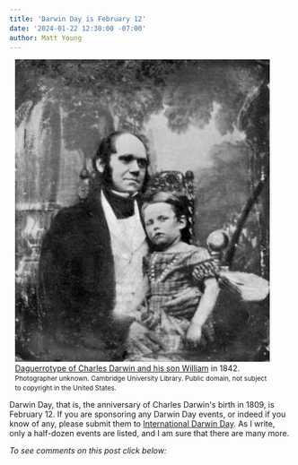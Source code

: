 ```yaml
---
title: 'Darwin Day is February 12'
date: '2024-01-22 12:30:00 -07:00'
author: Matt Young
---
```


<figure class="on-the-left-side" style="margin-top: 10px; margin-right: 40px; margin-bottom: 10px; margin-left: 10px;">
<img src="/uploads/2024/Darwin_And_William_600.jpg" alt="Charles Darwin and son William"/>
<figcaption><a href="https://commons.wikimedia.org/wiki/File:Charles-Darwin-and-William-Darwin,-1842.png">Daguerrotype of Charles Darwin and his son William</a> in 1842. <small>Photographer unknown. Cambridge University Library. Public domain, not subject to copyright in the United States.</small>
</figcaption>
</figure>

Darwin Day, that is, the anniversary of Charles Darwin's birth in 1809, is February 12. If you are sponsoring any Darwin Day events, or indeed if you know of any, please submit them to <a href="https://darwinday.org/">International Darwin Day</a>. As I write, only a half-dozen events are listed, and I am sure that there are many more.

<i>To see comments on this post click below:</i> <!--more-->
